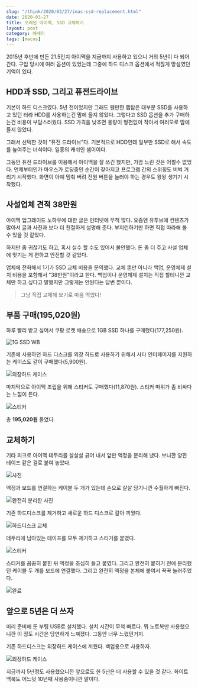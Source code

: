 ```yaml
---
slug: "/think/2020/03/27/imac-ssd-replacement.html"
date: 2020-03-27
title: 오래된 아이맥, SSD 교체하기
layout: post
category: 에세이
tags: [macos]
---
```


2015년 후반에 만든 21.5인치 아이맥을 지금까지 사용하고 있으니 거의 5년이 다 되어간다.
구입 당시에 여러 옵션이 있었는데 그중에 하드 디스크 옵션에서 적잖게 망설였던 기억이 있다.

## HDD과 SSD, 그리고 퓨전드라이브

기본이 하드 디스크였다. 5년 전이었지만 그래도 웬만한 랩탑은 대부분 SSD를 사용하고 있던 터라 HDD를 사용하는건 맘에 들지 않았다.
그렇다고 SSD 옵션을 추가 구매하는건 비용이 부담스러웠다.
SSD 가격을 낮추면 용량이 형편없이 작아서 여러모로 맘에 들지 않았다.

그래서 선택한 것이 "퓨전 드라이브"다.
기본적으로 HDD인데 일부만 SSD로 해서 속도를 높여주는 녀석이다. 일종의 캐쉬인 셈이이다.

그동안 퓨전 드라이브를 이용해서 아이맥을 잘 쓰긴 했지만, 가끔 느린 것은 어쩔수 없었다.
언제부터인가 마우스가 로딩중인 순간이 잦아지고 프로그램 간의 스위칭도 버벅 거리기 시작했다.
화면이 아예 멈춰 버려 전원 버튼을 눌러야 하는 경우도 왕왕 생기기 시작했다.

## 사설업체 견적 38만원

아이맥 업그레이드 노하우에 대한 글은 인터넷에 무척 많다.
요즘엔 유투브에 컨텐츠가 많아서 글과 사진과 보다 더 친절하게 설명해 준다.
부지런하기만 하면 직접 따라해 볼 수 있을 것 같았다.

하지만 좀 귀찮기도 하고, 혹시 실수 할 수도 있어서 불안했다.
돈 좀 더 주고 사설 업체에 맞기는 게 편하고 안전할 것 같았다.

업체에 전화해서 1기가 SSD 교체 비용을 문의했다.
교체 뿐만 아니라 백업, 운영체제 설치 비용을 포함해서 "38만원"이라고 한다.
백업이나 운영체제 설치는 직접 할테니깐 교체만 하고 싶다고 말했지만 그렇게는 안된다는 답변 뿐이다.

> 그냥 직접 교체해 보기로 마음 먹었다!

## 부품 구매(195,020원)

하루 빨리 받고 싶어서 쿠팡 로켓 배송으로 1GB SSD 하나를 구매했다(177,250원).

![1G SSD WB](./imgs/wd_1tb_ssd.jpg)

기존에 사용하던 하드 디스크를 외장 하드로 사용하기 위해서 사타 인터페이지를 지원하는 케이스도 같이 구매했다(5,900원).

![외장하드 케이스](./imgs/hdd_case.jpg)

마지막으로 아이맥 조립을 위해 스티커도 구매했다(11,870원).
스티커 따위가 좀 비싸다는 느낌이 든다.

![스티커](./imgs/sticker.jpg)

총 **195,020원** 들었다.

## 교체하기

기타 피크로 아이맥 테두리를 살살살 긁어 내서 앞판 액정을 분리해 냈다.
보니깐 양편 테이프 같은 걸로 붙여 놓았다.

![사진](./imgs/1.jpg)

액정과 보드를 연결하는 케이블 두 개가 있는데 손으로 살살 당기니깐 수월하게 빠진다.

![완전히 분리한 사진](./imgs/2.jpg)

기존 하드디스크를 제거하고 새로운 하드 디스크로 갈아 끼웠다.

![하드디스크 교체](./imgs/3.jpg)

테두리에 남아있는 테이프를 모두 제거하고 스티거를 붙였다.

![스티커](./imgs/4.jpg)

스티커를 꼼꼼히 붙힌 뒤 액정을 조심히 들고 붙였다.
그리고 완전히 붙히기 전에 분리했던 케이블 두 개를 보드에 연결했다.
그리고 완전히 액정을 본체에 붙여서 꾹꾹 눌러주었다.

![완료](./imgs/5.jpg)

## 앞으로 5년은 더 쓰자

미리 준비해 둔 부팅 USB로 설치했다. 설치 시간이 무척 빠르다.
뭐 노트북만 사용했으니깐 이 정도 시간은 당연하게 느껴졌다. 그동안 너무 느렸던거지.

기존 하드디스크는 외장하드 케이스에 끼웠다. 백업용으로 사용하자.

![외장하드 케이스](./imgs/6.jpg)

지금까지 5년정도 사용했으니깐 앞으로도 한 5년은 더 사용할 수 있을 것 같다.
화이트 맥북도 어느덧 10년째 사용중이니깐 말이다.
